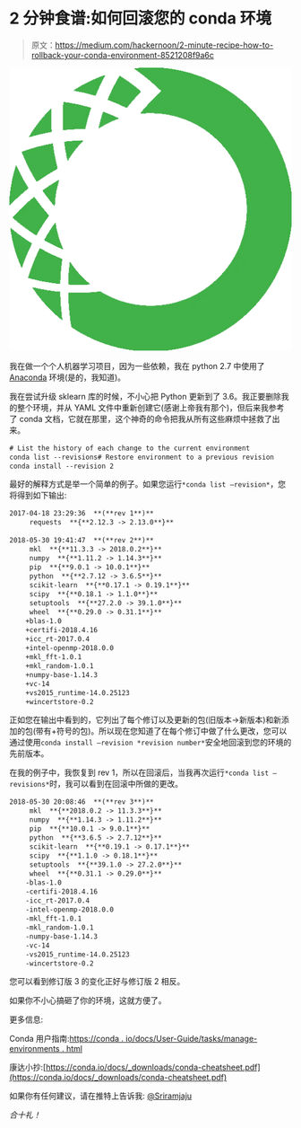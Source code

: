 # 2 分钟食谱:如何回滚您的 conda 环境

> 原文：<https://medium.com/hackernoon/2-minute-recipe-how-to-rollback-your-conda-environment-8521208f9a6c>

![](img/9ec5efa2d525c3ed1b1ed9e255006671.png)

我在做一个个人机器学习项目，因为一些依赖，我在 python 2.7 中使用了 [Anaconda](https://anaconda.org/) 环境(是的，我知道)。

我在尝试升级 sklearn 库的时候，不小心把 Python 更新到了 3.6。我正要删除我的整个环境，并从 YAML 文件中重新创建它(感谢上帝我有那个)，但后来我参考了 conda 文档，它就在那里，这个神奇的命令把我从所有这些麻烦中拯救了出来。

```
# List the history of each change to the current environment 
conda list --revisions# Restore environment to a previous revision 
conda install --revision 2
```

最好的解释方式是举一个简单的例子。如果您运行`*conda list –revision*`，您将得到如下输出:

```
2017-04-18 23:29:36  **(**rev 1**)**
     requests  **{**2.12.3 -> 2.13.0**}**

2018-05-30 19:41:47  **(**rev 2**)**
     mkl  **{**11.3.3 -> 2018.0.2**}**
     numpy  **{**1.11.2 -> 1.14.3**}**
     pip  **{**9.0.1 -> 10.0.1**}**
     python  **{**2.7.12 -> 3.6.5**}**
     scikit-learn  **{**0.17.1 -> 0.19.1**}**
     scipy  **{**0.18.1 -> 1.1.0**}**
     setuptools  **{**27.2.0 -> 39.1.0**}**
     wheel  **{**0.29.0 -> 0.31.1**}**
    +blas-1.0
    +certifi-2018.4.16
    +icc_rt-2017.0.4
    +intel-openmp-2018.0.0
    +mkl_fft-1.0.1
    +mkl_random-1.0.1
    +numpy-base-1.14.3
    +vc-14
    +vs2015_runtime-14.0.25123
    +wincertstore-0.2
```

正如您在输出中看到的，它列出了每个修订以及更新的包(旧版本->新版本)和新添加的包(带有+符号的包)。所以现在您知道了在每个修订中做了什么更改，您可以通过使用`conda install –revision *revision number*`安全地回滚到您的环境的先前版本。

在我的例子中，我恢复到 rev 1，所以在回滚后，当我再次运行`*conda list –revisions*`时，我可以看到在回滚中所做的更改。

```
2018-05-30 20:08:46  **(**rev 3**)**
     mkl  **{**2018.0.2 -> 11.3.3**}**
     numpy  **{**1.14.3 -> 1.11.2**}**
     pip  **{**10.0.1 -> 9.0.1**}**
     python  **{**3.6.5 -> 2.7.12**}**
     scikit-learn  **{**0.19.1 -> 0.17.1**}**
     scipy  **{**1.1.0 -> 0.18.1**}**
     setuptools  **{**39.1.0 -> 27.2.0**}**
     wheel  **{**0.31.1 -> 0.29.0**}**
    -blas-1.0
    -certifi-2018.4.16
    -icc_rt-2017.0.4
    -intel-openmp-2018.0.0
    -mkl_fft-1.0.1
    -mkl_random-1.0.1
    -numpy-base-1.14.3
    -vc-14
    -vs2015_runtime-14.0.25123
    -wincertstore-0.2
```

您可以看到修订版 3 的变化正好与修订版 2 相反。

如果你不小心搞砸了你的环境，这就方便了。

更多信息:

Conda 用户指南:[https://conda . io/docs/User-Guide/tasks/manage-environments . html](https://conda.io/docs/user-guide/tasks/manage-environments.html)

康达小抄:[https://conda.io/docs/_downloads/conda-cheatsheet.pdf](https://conda.io/docs/_downloads/conda-cheatsheet.pdf)

如果你有任何建议，请在推特上告诉我: [@Sriramjaju](https://twitter.com/Sriramjaju)

*合十礼！*